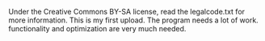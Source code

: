 Under the Creative Commons BY-SA license, read the legalcode.txt for more information.
This is my first upload. The program needs a lot of work. functionality and optimization are very much needed.
